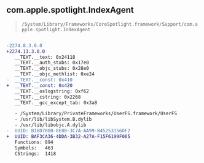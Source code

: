 ## com.apple.spotlight.IndexAgent

> `/System/Library/Frameworks/CoreSpotlight.framework/Support/com.apple.spotlight.IndexAgent`

```diff

-2274.8.3.0.0
+2274.13.3.0.0
   __TEXT.__text: 0x24118
   __TEXT.__auth_stubs: 0x17e0
   __TEXT.__objc_stubs: 0x28e0
   __TEXT.__objc_methlist: 0xe24
-  __TEXT.__const: 0x410
+  __TEXT.__const: 0x420
   __TEXT.__oslogstring: 0xf62
   __TEXT.__cstring: 0x2268
   __TEXT.__gcc_except_tab: 0x3a8

   - /System/Library/PrivateFrameworks/UserFS.framework/UserFS
   - /usr/lib/libSystem.B.dylib
   - /usr/lib/libobjc.A.dylib
-  UUID: B16D700B-8E80-3C7A-AA99-B45253156DF2
+  UUID: BAF3CA36-4DDA-3B32-A27A-F15F6199F065
   Functions: 894
   Symbols:   463
   CStrings:  1418

```
